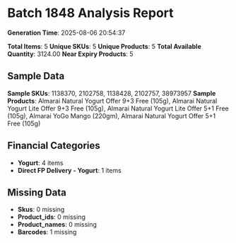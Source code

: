 # Batch 1848 Analysis Report

**Generation Time**: 2025-08-06 20:54:37

**Total Items**: 5
**Unique SKUs**: 5
**Unique Products**: 5
**Total Available Quantity**: 3124.00
**Near Expiry Products**: 5

## Sample Data
**Sample SKUs**: 1138370, 2102758, 1138428, 2102757, 38973957
**Sample Products**: Almarai Natural Yogurt Offer 9+3 Free (105g), Almarai Natural Yogurt Lite Offer 9+3 Free (105g), Almarai Natural Yogurt Lite Offer 5+1 Free (105g), Almarai YoGo Mango (220gm), Almarai Natural Yogurt Offer 5+1 Free (105g)

## Financial Categories
- **Yogurt**: 4 items
- **Direct FP Delivery - Yogurt**: 1 items

## Missing Data
- **Skus**: 0 missing
- **Product_ids**: 0 missing
- **Product_names**: 0 missing
- **Barcodes**: 1 missing
